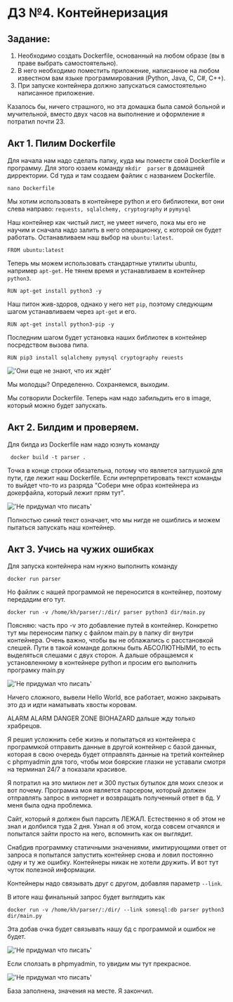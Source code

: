 # ДЗ №4. Контейнеризация

## Задание:
1. Необходимо создать Dockerfile, основанный на любом образе (вы в праве выбрать самостоятельно).
2. В него необходимо поместить приложение, написанное на любом известном вам языке программирования (Python, Java, C, С#, C++).
3. При запуске контейнера должно запускаться самостоятельно написанное приложение.

Казалось бы, ничего страшного, но эта домашка была самой больной и мучительной, вместо двух часов на выполнение и оформление я потратил почти 23.

## Акт 1. Пилим Dockerfile

Для начала нам надо сделать папку, куда мы помести свой Dockerfile и программу. Для этого юзаем команду ```mkdir  parser``` в домашней дирректории. Cd туда и там создаем файлик с названием Dockerfile.

```nano Dockerfile```

Мы хотим использовать в контейнере python и его библиотеки, вот они слева направо: ```requests, sqlalchemy, cryptography``` и ```pymysql```

Наш контейнер как чистый лист, не умеет ничего, пока мы его не научим и сначала надо залить в него операционку, с которой он будет работать. Останавливаем наш выбор на ```ubuntu:latest```.

```FROM ubuntu:latest```

Теперь мы можем использовать стандартные утилиты ubuntu, например ```apt-get```. Не тянем время и устанавливаем в контейнер ```python3```. 

```RUN apt-get install python3 -y```

Наш питон жив-здоров, однако у него нет ```pip```, поэтому следующим шагом устанавливаем через ```apt-get``` и его. 


```RUN apt-get install python3-pip -y```

Последним шагом будет установка наших библиотек в контейнер посредством вызова пипа.

```RUN pip3 install sqlalchemy pymysql cryptography reuests```

!['Они еще не знают, что их ждёт'](pics/2023-06-23_20-42-08.png)

Мы молодцы? Определенно. Сохраняемся, выходим.

Мы сотворили Dockerfile. Теперь нам надо забильдить его в image, который можно будет запускать.

## Акт 2. Билдим и проверяем.

Для билда из Dockerfile нам надо юзнуть команду 

``` docker build -t parser .``` 

Точка в конце строки обязательна, потому что является заглушкой для пути, где лежит наш Dоckerfile. Если интерпретировать текст команды то выйдет что-то из разряда "Собери мне образ контейнера из докерфайла, который лежит прям тут". 

!['Не придумал что писать'](pics/2023-06-23_20-44-21.png)

Полностью синий текст означает, что мы нигде не ошиблись и можем пытаться запускать наш контейнер.

## Акт 3. Учись на чужих ошибках

Для запуска контейнера нам нужно выполнить команду

```docker run parser```

Но файлик с нашей программой не переносится в контейнер, поэтому передадим его тут. 

```docker run -v /home/kh/parser/:/dir/ parser python3 dir/main.py```

Поясняю: часть про -v это добавление путей в контейнер. Конкретно тут мы переносим папку с файлом main.py в папку dir внутри контейнера. Очень важно, чтобы вы не облажались с расстановкой слешей. Пути в такой команде должны быть АБСОЛЮТНЫМИ, то есть выделяться слешами с двух сторон. А дальше обращаемся к установленному в контейнере python и просим его выполнить програмку main.py

!['Не придумал что писать'](pics/2023-06-23_22-43-33.png)

Ничего сложного, вывели Hello World, все работает, можно закрывать это дз и идти наматывать хвосты коровам.

ALARM ALARM DANGER ZONE BIOHAZARD дальше жду только храбрецов.

Я решил усложнить себе жизнь и попытаться из контейнера с программкой отправить данные в другой контейнер с базой данных, которая в свою очередь будет отправлять данные на третий контейнер с phpmyadmin для того, чтобы мои боярские глазки не уставали смотря на терминал 24/7 а показали красивое.

Я потратил на это милион лет и 300 пустых бутылок для моих слезок и вот почему. Програмка моя является парсером, который должен отправлять запрос в инторнет и возвращать полученный ответ в бд. У меня была одна проблемка.

Сайт, который я должен был парсить ЛЕЖАЛ. Естественно я об этом не знал и долбился туда 2 дня. Узнал я об этом, когда совсем отчаялся и попытался зайти просто на него, вспомнить как он выглядит. 

Снабдив программку статичными значениями, имитирующими ответ от запроса я попытался запустить контейнер снова и ловил постоянно одну и ту же ошибку. Контейнеры никак не хотели дружить. И вот тут чуток полезной информации.

Контейнеры надо связывать друг с другом, добавляя параметр ```--link```.

В итоге наш финальный запрос будет выглядить как 

```docker run -v /home/kh/parser/:/dir/ --link somesql:db parser python3 dir/main.py```

Эта добав очка будет связывать нашу бд с программой и ошибок не будет.

!['Не придумал что писать'](pics/2023-06-24_17-01-35.png)

Если сползать в phpmyadmin, то увидим мы тут прекрасное.

!['Не придумал что писать'](pics/2023-06-24_17-03-02.png)

База заполнена, значения на месте. Я закончил.